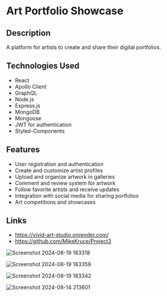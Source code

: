 # Art Portfolio Showcase

## Description
A platform for artists to create and share their digital portfolios.

## Technologies Used
- React
- Apollo Client
- GraphQL
- Node.js
- Express.js
- MongoDB
- Mongoose
- JWT for authentication
- Styled-Components

## Features
- User registration and authentication
- Create and customize artist profiles
- Upload and organize artwork in galleries
- Comment and review system for artwork
- Follow favorite artists and receive updates
- Integration with social media for sharing portfolios
- Art competitions and showcases

## Links
- https://vivid-art-studio.onrender.com/
- https://github.com/MikeKruce/Project3


![Screenshot 2024-08-19 183318](https://github.com/user-attachments/assets/5a588bfb-5ec7-420c-9747-df24c8a49cfd)


![Screenshot 2024-08-19 183359](https://github.com/user-attachments/assets/331c326f-1e61-419b-a023-327e2854f8bb)


![Screenshot 2024-08-19 183342](https://github.com/user-attachments/assets/2cc9e303-09e8-4548-b409-eb9a47450c3a)


![Screenshot 2024-08-14 213601](https://github.com/user-attachments/assets/517ea620-55fa-4e3e-95ea-6f6ebe4f1859)


